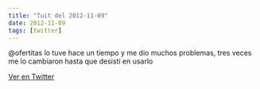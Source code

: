 ```yaml
---
title: "Tuit del 2012-11-09"
date: 2012-11-09
tags: [twitter]
---
```


@ofertitas lo tuve hace un tiempo y me dio muchos problemas, tres veces me lo cambiaron hasta que desistí en usarlo



[Ver en Twitter](https://twitter.com/i/web/status/266845933130620928)
